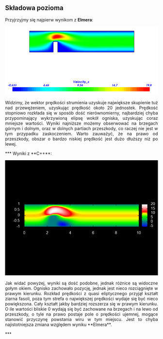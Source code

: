 ## Składowa pozioma
Przyjrzyjmy się najpierw wynikom z **Elmera**:

![elmer_v_x](https://github.com/Dorrin93/mes-projekt/blob/master/sprawozdanie/elmer_v_x.png?raw=true)
  
<p align="justify">Widzimy, że wektor prędkości strumienia uzyskuje największe skupienie tuż nad przewężeniem, uzyskując prędkość około 20 jednostek. Prędkość stopniowo rozkłada się w sposób dość nierównomierny, najbardziej chyba przypominający wykrzywioną elipsę wokół ogniska, uzyskując coraz mniejsze wartości. Wyniki najniższe możemy obserwować na brzegach górnym i dolnym, oraz w dolnych partiach przeszkody, co raczej nie jest w tym przypadku zaskoczeniem. Warto zauważyć, że na prawo od przeszkody, obszar o bardzo niskiej prędkość jest dużo dłuższy niż po lewej.</p>
***
Wyniki z **C++**:

![velocity_x](https://github.com/Dorrin93/mes-projekt/blob/master/sprawozdanie/velocity_x.png?raw=true)

<p align="justify">Jak widać powyżej, wyniki są dość podobne, jednak różnice są widoczne gołym okiem. Ognisko zachowało pozycję, jednak jest nieco rozciągnięte w prawym kierunku. Rozkład prędkości z quasi eliptycznego przyjął kształt ziarna fasoli, poza tym strefa o największej prędkości wydaje się być nieco powiększona. Cały kształt jakby bardziej rozszerza się w prawym kierunku. O ile wartości bliskie 0 wydają się być zachowane na brzegach i na lewo od przeszkody, o tyle na prawo postaje pole o prędkości ujemnej, mogące stanowić przyczynę powstania wiru w tym miejscu. Jest to chyba najistotniejsza zmiana względem wyniku **Elmera**.</p>
***